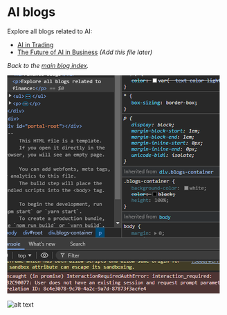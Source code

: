 # AI blogs

Explore all blogs related to AI:

- [AI in Trading](../ai-trading.md)
- [The Future of AI in Business](./ai-future-business.md) _(Add this file later)_

_Back to the [main blog index](../../blogs/index.md)._

![alt text](image.png)


![alt text](https://th.bing.com/th/id/OIP.GPFEY6kfgxbsja6gmrW6rwAAAA?rs=1&pid=ImgDetMain)